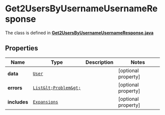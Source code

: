 

# Get2UsersByUsernameUsernameResponse

The class is defined in **[Get2UsersByUsernameUsernameResponse.java](../../src/main/java/example/micronaut/model/Get2UsersByUsernameUsernameResponse.java)**

## Properties

Name | Type | Description | Notes
------------ | ------------- | ------------- | -------------
**data** | [`User`](User.md) |  |  [optional property]
**errors** | [`List&lt;Problem&gt;`](Problem.md) |  |  [optional property]
**includes** | [`Expansions`](Expansions.md) |  |  [optional property]





